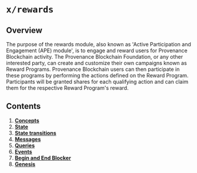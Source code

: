 # `x/rewards`

## Overview

The purpose of the rewards module, also known as 'Active Participation and Engagement (APE) module', is to engage and reward users for Provenance Blockchain activity. The Provenance Blockchain Foundation, or any other interested party, can create and customize their own campaigns known as Reward Programs. Provenance Blockchain users can then participate in these programs by performing the actions defined on the Reward Program. Participants will be granted shares for each qualifying action and can claim them for the respective Reward Program's reward.

## Contents

1. **[Concepts](01_concepts.md)**
2. **[State](02_state.md)**
3. **[State transitions](03_state_transitions.md)**
4. **[Messages](04_messages.md)**
5. **[Queries](05_queries.md)**
6. **[Events](06_events.md)**
7. **[Begin and End Blocker](07_begin_and_end_blocker.md)**
8. **[Genesis](08_genesis.md)**